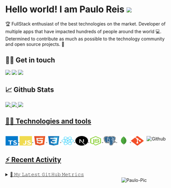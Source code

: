 # Hello world! I am Paulo Reis   <img src="https://raw.githubusercontent.com/MartinHeinz/MartinHeinz/master/wave.gif" width="30px">
🏆 FullStack enthusiast of the best technologies on the market. Developer of multiple apps that have impacted hundreds of people around the world 💻. Determined to contribute as much as possible to the technology community and open source projects. 🚀


##  🙋‍♂️  Get in touch
<div> 
  <a href = "mailto:paulosilvadosreis2057@gmail.com"><img src="https://img.shields.io/badge/Gmail-D14836?style=for-the-badge&logo=gmail&logoColor=white" target="_blank"></a>
  <a href="https://www.linkedin.com/in/paulo-reis7/" target="_blank"><img src="https://img.shields.io/badge/-LinkedIn-%230077B5?style=for-the-badge&logo=linkedin&logoColor=white" target="_blank"></a> 
  <a href="https://www.instagram.com/pauloreis.7" target="_blank"><img src="https://img.shields.io/badge/-Instagram-%23E4405F?style=for-the-badge&logo=instagram&logoColor=white" target="_blank"></a>
</div>

## 📈 Github Stats

<div>
  <a href="https://github.com/pauloreis7">
  <img height="180em" src="https://github-readme-stats.vercel.app/api?username=pauloreis7&show_icons=true&theme=dracula&include_all_commits=true&count_private=true"/>
  <img height="180em" src="https://github-readme-stats.vercel.app/api/top-langs/?username=pauloreis7&layout=compact&langs_count=7&theme=dracula"/>
  <img height="230em" src="https://github-profile-summary-cards.vercel.app/api/cards/profile-details?username=pauloreis7&border_color=fff&theme=dracula"/>
</div>
  
  ## 👨‍💻 Technologies and tools
  
 <div style="display: inline_block"><br>
  <img align="center" alt="Paulo-Ts" height="30" width="40" src="https://raw.githubusercontent.com/devicons/devicon/master/icons/typescript/typescript-plain.svg">
  <img align="center" alt="Paulo-Js" height="30" width="40" src="https://raw.githubusercontent.com/devicons/devicon/master/icons/javascript/javascript-plain.svg">
  <img align="center" alt="Paulo-HTML" height="30" width="40" src="https://raw.githubusercontent.com/devicons/devicon/master/icons/html5/html5-original.svg">
  <img align="center" alt="Paulo-CSS" height="30" width="40" src="https://raw.githubusercontent.com/devicons/devicon/master/icons/css3/css3-original.svg">
  <img align="center" alt="Paulo-React" height="30" width="40" src="https://raw.githubusercontent.com/devicons/devicon/master/icons/react/react-original.svg">
  <img align="center" alt="Paulo-Next" height="30" width="40" src="https://raw.githubusercontent.com/devicons/devicon/master/icons/nextjs/nextjs-original.svg">
  <img align="center" alt="Paulo-Node" height="30" width="40" src="https://raw.githubusercontent.com/devicons/devicon/master/icons/nodejs/nodejs-original.svg">
  <img align="center" alt="Paulo-PostgreSQL" height="30" width="40" src="https://raw.githubusercontent.com/devicons/devicon/master/icons/postgresql/postgresql-original.svg">
  <img align="center" alt="Paulo-MongoDB" height="30" width="40" src="https://raw.githubusercontent.com/devicons/devicon/master/icons/mongodb/mongodb-original.svg">
  <img align="center" alt="Paulo-Git" height="30" width="40" src="https://raw.githubusercontent.com/devicons/devicon/master/icons/git/git-original.svg">
  <img align="right" alt="Github" height="140" 
       src="https://th.bing.com/th/id/R.ed15f10a113f369191ed1024bee56c31?rik=tCFPrBY7k5PgcQ&riu=http%3a%2f%2fwww.piskelapp.com%2fstatic%2fresources%2fgithub_octocat.gif&ehk=zEqM%2bq3YtaoIHB6vXdmWZbTI%2ftrO4t1jiFrp%2fzQlUiI%3d&risl=&pid=ImgRaw&r=0?width=676&height=676">
</div>
  
  ## :zap: Recent Activity

<!--GITHUB_ACTIVITY:{"rows": 5}-->

<details>
  <summary>🔔 𝙼𝚢 𝙻𝚊𝚝𝚎𝚜𝚝 𝙶𝚒𝚝𝙷𝚞𝚋 𝙼𝚎𝚝𝚛𝚒𝚌𝚜</summary>

![Metrics](https://metrics.lecoq.io/Pauloreis7?template=classic&followup=1&followup.sections=repositories&config.timezone=America)

</details>
  
<img align="right" alt="Paulo-Pic" height="180" src="https://user-images.githubusercontent.com/63323224/135682810-d22cfdbe-06cc-4377-b2ef-2494c30d3060.png?width=676&height=676">
